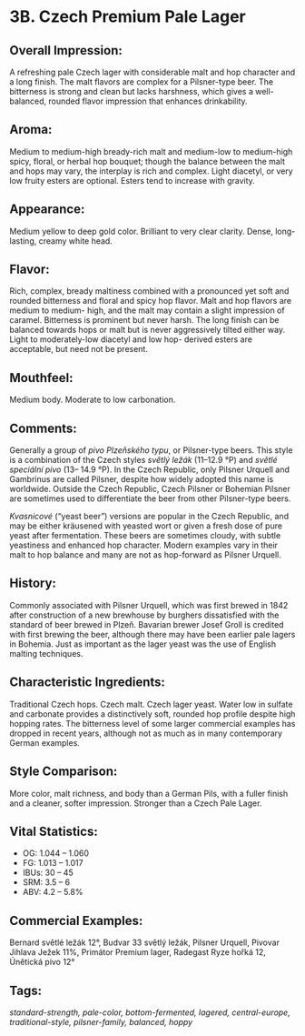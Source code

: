 # 3B. Czech Premium Pale Lager

## Overall Impression: 

A refreshing pale Czech lager with considerable malt and hop character and a long finish. The malt flavors are complex for a Pilsner-type beer. The bitterness is strong and clean but lacks harshness, which gives a well- balanced, rounded flavor impression that enhances drinkability.

## Aroma: 

Medium to medium-high bready-rich malt and medium-low to medium-high spicy, floral, or herbal hop bouquet; though the balance between the malt and hops may vary, the interplay is rich and complex. Light diacetyl, or very low fruity esters are optional. Esters tend to increase with gravity.

## Appearance: 

Medium yellow to deep gold color. Brilliant to very clear clarity. Dense, long-lasting, creamy white head.

## Flavor: 

Rich, complex, bready maltiness combined with a pronounced yet soft and rounded bitterness and floral and spicy hop flavor. Malt and hop flavors are medium to medium- high, and the malt may contain a slight impression of caramel. Bitterness is prominent but never harsh. The long finish can be balanced towards hops or malt but is never aggressively tilted either way. Light to moderately-low diacetyl and low hop- derived esters are acceptable, but need not be present.

## Mouthfeel: 

Medium body. Moderate to low carbonation.

## Comments: 

Generally a group of _pivo Plzeňského typu_, or Pilsner-type beers. This style is a combination of the Czech styles _světlý ležák_ (11–12.9 °P) and _světlé speciální pivo_ (13– 14.9 °P). In the Czech Republic, only Pilsner Urquell and Gambrinus are called Pilsner, despite how widely adopted this name is worldwide. Outside the Czech Republic, Czech Pilsner or Bohemian Pilsner are sometimes used to differentiate the beer from other Pilsner-type beers.

_Kvasnicové_ (“yeast beer”) versions are popular in the Czech Republic, and may be either kräusened with yeasted wort or given a fresh dose of pure yeast after fermentation. These beers are sometimes cloudy, with subtle yeastiness and enhanced hop character. Modern examples vary in their malt to hop balance and many are not as hop-forward as Pilsner Urquell.

## History: 

Commonly associated with Pilsner Urquell, which was first brewed in 1842 after construction of a new brewhouse by burghers dissatisfied with the standard of beer brewed in Plzeň. Bavarian brewer Josef Groll is credited with first brewing the beer, although there may have been earlier pale lagers in Bohemia. Just as important as the lager yeast was the use of English malting techniques.

## Characteristic Ingredients: 

Traditional Czech hops. Czech malt. Czech lager yeast. Water low in sulfate and carbonate provides a distinctively soft, rounded hop profile despite high hopping rates. The bitterness level of some larger commercial examples has dropped in recent years, although not as much as in many contemporary German examples.

## Style Comparison: 

More color, malt richness, and body than a German Pils, with a fuller finish and a cleaner, softer impression. Stronger than a Czech Pale Lager.

## Vital Statistics:	

- OG:	1.044 – 1.060
- FG:	1.013 – 1.017
- IBUs:	30 – 45	
- SRM:	3.5 – 6	
- ABV:	4.2 – 5.8%

## Commercial Examples: 

Bernard světlé ležák 12°, Budvar 33 světlý ležák, Pilsner Urquell, Pivovar Jihlava Ježek 11%, Primátor Premium lager, Radegast Ryze hořká 12, Únětická pivo 12°

## Tags: 

_standard-strength, pale-color, bottom-fermented, lagered, central-europe, traditional-style, pilsner-family, balanced, hoppy_
